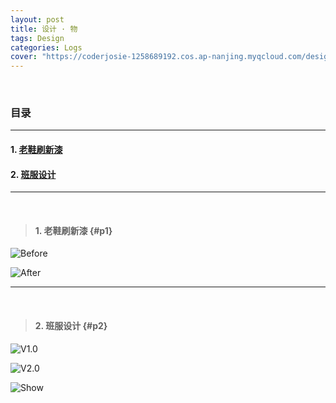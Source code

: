 ```yaml
---
layout: post
title: 设计 · 物
tags: Design
categories: Logs
cover: "https://coderjosie-1258689192.cos.ap-nanjing.myqcloud.com/design/126485415.jpg"
---
```


<br>

### 目录

---

#### 1. [老鞋刷新漆](#p1)

#### 2. [班服设计](#p2)

---

<br>

> #### 1. 老鞋刷新漆 {#p1}

![Before](https://coderjosie-1258689192.cos.ap-nanjing.myqcloud.com/design/1610077896.jpg)

![After](https://coderjosie-1258689192.cos.ap-nanjing.myqcloud.com/design/126485415.jpg)

---

<br>

> #### 2. 班服设计 {#p2}

![V1.0](https://coderjosie-1258689192.cos.ap-nanjing.myqcloud.com/design/Tshirt0.jpg) 

![V2.0](https://coderjosie-1258689192.cos.ap-nanjing.myqcloud.com/design/Tshirt1.jpg)

![Show](https://coderjosie-1258689192.cos.ap-nanjing.myqcloud.com/design/show.jpg)



